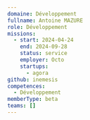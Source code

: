 ```yaml
---
domaine: Développement
fullname: Antoine MAZURE
role: Développement
missions:
  - start: 2024-04-24
    end: 2024-09-28
    status: service
    employer: Octo
    startups:
      - agora
github: inemesis
competences:
  - Développement
memberType: beta
teams: []
---
```

